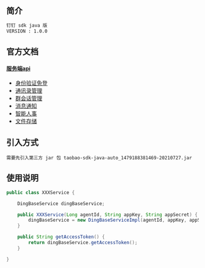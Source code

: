 ## 简介 ##

```markdown
钉钉 sdk java 版 
VERSION : 1.0.0
```

## 官方文档 ##

#### [服务端api](https://developers.dingtalk.com/document/app/server-api-overview) ####
- [身份验证免登](https://developers.dingtalk.com/document/app/sso-overview)
- [通讯录管理](https://developers.dingtalk.com/document/app/address-book-permissions)
- [群会话管理](https://developers.dingtalk.com/document/app/group-message-apply-for-permissions)
- [消息通知](https://developers.dingtalk.com/document/app/message-notification-overview)
- [智能人事](https://developers.dingtalk.com/document/app/intelligent-personnel-call-description)
- [文件存储](https://developers.dingtalk.com/document/app/upload-media-files)

## 引入方式 ##

```text
需要先引入第三方 jar 包 taobao-sdk-java-auto_1479188381469-20210727.jar
```

## 使用说明 ##

```java
public class XXXService {

    DingBaseService dingBaseService;

    public XXXService(Long agentId, String appKey, String appSecret) {
        dingBaseService = new DingBaseServiceImpl(agentId, appKey, appSecret);
    }

    public String getAccessToken() {
        return dingBaseService.getAccessToken();
    }

}
```